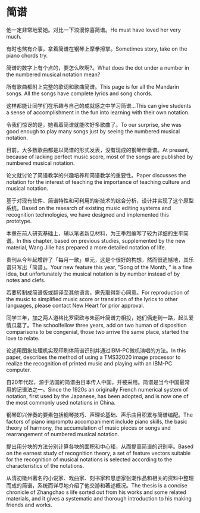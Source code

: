 # 简谱

<p><span class="chinese">他一定非常地爱她。对比一下浪漫惊喜简谱。</span><span class="english">He must have loved her very much.</span></p>

<p><span class="chinese">有时也煞有介事，拿着简谱在钢琴上摩拳擦掌。</span><span class="english">Sometimes story, take on the piano chords try.</span></p>

<p><span class="chinese">简谱的数字上有个点的，要怎么吹啊?。</span><span class="english">What does the dot under a number in the numbered musical notation mean?</span></p>

<p><span class="chinese">所有歌曲都附上完整的歌词和歌曲简谱。</span><span class="english">This page is for all the Mandarin songs. All the songs have complete lyrics and song chords.</span></p>

<p><span class="chinese">这样都能让同学们在乐趣与自己的成就感之中学习简谱…</span><span class="english">This can give students a sense of accomplishment in the fun into learning with their own notation.</span></p>

<p><span class="chinese">令我们惊讶的是，她看着简谱就能吹好多歌曲了。</span><span class="english">To our surprise, she was good enough to play many songs just by seeing the numbered musical notation.</span></p>

<p><span class="chinese">目前，大多数歌曲都是以简谱的形式发表，没有现成的钢琴伴奏谱。</span><span class="english">At present, because of lacking perfect music score, most of the songs are published by numbered musical notation.</span></p>

<p><span class="chinese">论文就讨论了简谱教学的兴趣培养和简谱教学的重要性。</span><span class="english">Paper discusses the notation for the interest of teaching the importance of teaching culture and musical notation.</span></p>

<p><span class="chinese">基于对现有软件、简谱特性和可利用的新技术的综合分析，设计并实现了这个原型系统。</span><span class="english">Based on the research of existing music editing systems and recognition technologies, we have designed and implemented this prototype.</span></p>

<p><span class="chinese">本章在前人研究基础上，辅以笔者新见材料，为王季烈编写了较为详细的生平简谱。</span><span class="english">In this chapter, based on previous studies, supplemented by the new material, Wang Jilie has prepared a more detailed notation of life.</span></p>

<p><span class="chinese">贵刊从今年起增辟了「每月一歌」单元，这是个很好的构想，然而很遗憾地，其乐谱只写出「简谱」。</span><span class="english">Your new feature this year, "Song of the Month, " is a fine idea, but unfortunately the musical notation is by number instead of by notes and clefs.</span></p>

<p><span class="chinese">若要转制成简谱版或翻译至其他语言，需先取得新心同意。</span><span class="english">For reproduction of the music to simplified music score or translation of the lyrics to other languages, please contact New Heart for prior approval.</span></p>

<p><span class="chinese">同学三年，加之两人道格比罗密欧与朱丽叶简谱力相投，她们俩走到一路，起头爱情瓜葛了。</span><span class="english">The schoolfellow three years, add on two human of disposition comparisons to be congenial, those two arrive the same place, started the love to relate.</span></p>

<p><span class="chinese">论述用图象处理机实现印刷体简谱识别并通过IBM-PC微机演唱的方法。</span><span class="english">In this paper, describes the method of using a TMS32020 image processor to realize the recognition of printed music and playing with an IBM-PC computer.</span></p>

<p><span class="chinese">自20年代起，源于法国的简谱由日本传人中国，并被采用。简谱是当今中国最常用的记谱法之一。</span><span class="english">Since the 1920s an originally French numerical system of notation, first used by the Japanese, has been adopted, and is now one of the most commonly used notations in China.</span></p>

<p><span class="chinese">钢琴即兴伴奏的要素包括钢琴技巧、声理论基础、声乐曲目积累与简谱编配。</span><span class="english">The factors of piano impromptu accompaniment include piano skills, the basic theory of harmony, the accumulation of music pieces or songs and rearrangement of numbered musical notation.</span></p>

<p><span class="chinese">提出用分块的方法分别计算各块的面积和中心矩，从而提高简谱的识别率。</span><span class="english">Based on the earnest study of recognition theory, a set of feature vectors suitable for the recognition of musical notations is selected according to the characteristics of the notations.</span></p>

<p><span class="chinese">从清初徽州著名的小说家、戏曲家、刻书家和思想家张潮作品和相关的资料中整理而成的简谱，系统而详尽地介绍了他交游和著述概况。</span><span class="english">The thesis is a concise chronicle of Zhangchao s life sorted out from his works and some related materials, and it gives a systematic and thorough introduction to his making friends and works.</span></p>

